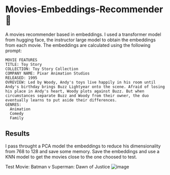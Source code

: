 # Movies-Embeddings-Recommender 🎥

A movies recommender based in embeddings.
I used a transformer model from hugging face, the instructor large model to obtain the embeddings from each movie.
The embeddings are calculated using the following prompt:

    MOVIE FEATURES
    TITLE: Toy Story
    COLLECTION: Toy Story Collection
    COMPANY NAME: Pixar Animation Studios
    RELEASED: 1995
    OVREVIEW: Led by Woody, Andy's toys live happily in his room until Andy's birthday brings Buzz Lightyear onto the scene. Afraid of losing his place in Andy's heart, Woody plots against Buzz. But when circumstances separate Buzz and Woody from their owner, the duo eventually learns to put aside their differences.
    GENRES:
      Animation
      Comedy
      Family


## Results

I pass throught a PCA model the embeddings to reduce his dimensionality from 768 to 128 and save some memory.
Save the embeddings and use a KNN model to get the movies close to the one choosed to test.

Test Movie: Batman v Superman: Dawn of Justice 
![image](https://github.com/FelipeAce96/Movies-Embeddings-Recommender/assets/53706252/0384b9d6-25b4-44bd-93dc-ffc31e3d08f7)

